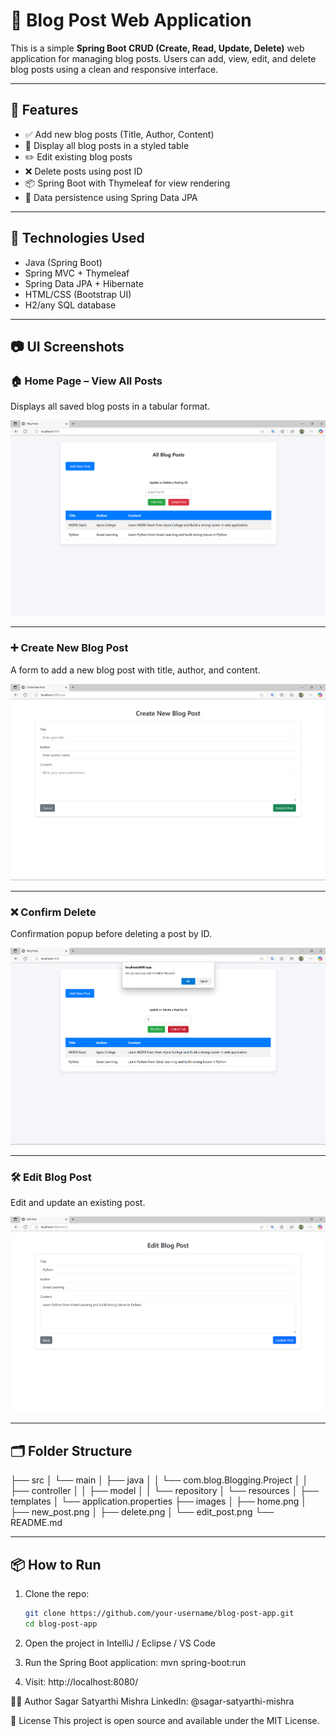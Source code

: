 # 📝 Blog Post Web Application

This is a simple **Spring Boot CRUD (Create, Read, Update, Delete)** web application for managing blog posts. Users can add, view, edit, and delete blog posts using a clean and responsive interface.

---

## 🚀 Features

- ✅ Add new blog posts (Title, Author, Content)
- 📄 Display all blog posts in a styled table
- ✏️ Edit existing blog posts
- ❌ Delete posts using post ID
- 📦 Spring Boot with Thymeleaf for view rendering
- 💾 Data persistence using Spring Data JPA

---

## 🔧 Technologies Used

- Java (Spring Boot)
- Spring MVC + Thymeleaf
- Spring Data JPA + Hibernate
- HTML/CSS (Bootstrap UI)
- H2/any SQL database

---

## 📷 UI Screenshots

### 🏠 Home Page – View All Posts
Displays all saved blog posts in a tabular format.

![Home](images/home.png)

---

### ➕ Create New Blog Post
A form to add a new blog post with title, author, and content.

![New Post](images/delete_post.png)

---

### ❌ Confirm Delete
Confirmation popup before deleting a post by ID.

![Delete Post](images/delete.png)

---

### 🛠️ Edit Blog Post
Edit and update an existing post.

![Edit Post](images/edit_post.png)

---

## 🗂️ Folder Structure

├── src
│ └── main
│ ├── java
│ │ └── com.blog.Blogging.Project
│ │ ├── controller
│ │ ├── model
│ │ └── repository
│ └── resources
│ ├── templates
│ └── application.properties
├── images
│ ├── home.png
│ ├── new_post.png
│ ├── delete.png
│ └── edit_post.png
└── README.md

---

## 📦 How to Run

1. Clone the repo:
   ```bash
   git clone https://github.com/your-username/blog-post-app.git
   cd blog-post-app

2. Open the project in IntelliJ / Eclipse / VS Code

3. Run the Spring Boot application:
mvn spring-boot:run

4. Visit:
http://localhost:8080/

👨‍💻 Author
Sagar Satyarthi Mishra
LinkedIn: @sagar-satyarthi-mishra

📃 License
This project is open source and available under the MIT License.
